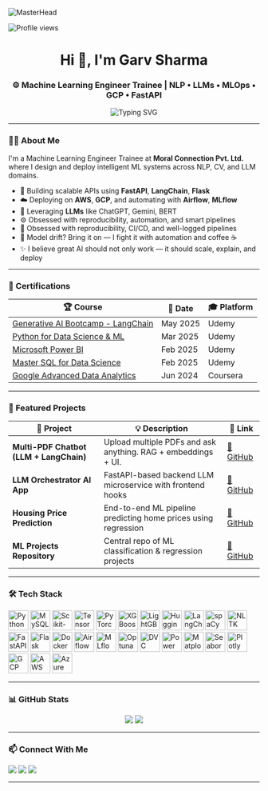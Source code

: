 ![MasterHead](https://user-images.githubusercontent.com/74038190/225813708-98b745f2-7d22-48cf-9150-083f1b00d6c9.gif)


![Profile views](https://komarev.com/ghpvc/?username=Garv321&label=PROFILE+VIEWS&color=0e75b6&style=flat)

<h1 align="center">Hi 👋, I'm Garv Sharma</h1>
<h3 align="center">⚙️ Machine Learning Engineer Trainee | NLP • LLMs • MLOps • GCP • FastAPI</h3>

<p align="center">
  <img src="https://readme-typing-svg.herokuapp.com?font=Fira+Code&weight=600&size=22&pause=1000&center=true&vCenter=true&width=1000&lines=🚀+AI+Engineer+%7C+FastAPI+%2B+LLMs+%2B+LangChain;🌩️+Deploying+on+AWS+%2F+GCP+%7C+MLflow+%2B+Airflow;💡+NLP+%2F+Computer+Vision+%2F+Recommendation+Systems;🎯+Solving+Real+Problems+via+AI+Systems" alt="Typing SVG" />
</p>

---

### 👨‍💻 About Me

I'm a Machine Learning Engineer Trainee at **Moral Connection Pvt. Ltd.** where I design and deploy intelligent ML systems across NLP, CV, and LLM domains.

- 🔭 Building scalable APIs using **FastAPI**, **LangChain**, **Flask**
- ☁️ Deploying on **AWS**, **GCP**, and automating with **Airflow**, **MLflow**
- 🧠 Leveraging **LLMs** like ChatGPT, Gemini, BERT
- ⚙️ Obsessed with reproducibility, automation, and smart pipelines
-  🧪 Obsessed with reproducibility, CI/CD, and well-logged pipelines
- 🚨 Model drift? Bring it on — I fight it with automation and coffee ☕
- ✨ I believe great AI should not only work — it should scale, explain, and deploy

---

### 🧾 Certifications

| 🏆 Course | 📅 Date | 🎓 Platform |
|----------|---------|-------------|
| [Generative AI Bootcamp - LangChain](https://www.udemy.com/certificate/UC-ec4841eb-7636-4a07-bdbf-0e465ddd1147/) | May 2025 | Udemy |
| [Python for Data Science & ML](https://www.udemy.com/certificate/UC-9ce30de5-c7e2-464e-8b74-d8a5a9e1cd68/) | Mar 2025 | Udemy |
| [Microsoft Power BI](https://www.udemy.com/certificate/UC-643beb4c-219d-450a-bacd-5a3d13fdb2bf/) | Feb 2025 | Udemy |
| [Master SQL for Data Science](https://www.udemy.com/certificate/UC-6e78a9e6-0a36-47cf-8e4a-cdd5a1431a7d/) | Feb 2025 | Udemy |
| [Google Advanced Data Analytics](https://www.coursera.org/account/accomplishments/specialization/6AXNGD968VXB) | Jun 2024 | Coursera |

---

### 🚀 Featured Projects

| 🧠 Project | 💡 Description | 🔗 Link |
|-----------|----------------|--------|
| **Multi-PDF Chatbot (LLM + LangChain)** | Upload multiple PDFs and ask anything. RAG + embeddings + UI. | [🔗 GitHub](https://github.com/Garv321/genai-multipdf-qna-chatbot-app) |
| **LLM Orchestrator AI App** | FastAPI-based backend LLM microservice with frontend hooks | [🔗 GitHub](https://github.com/Garv321/llm-orchestrator-ai-app) |
| **Housing Price Prediction** | End-to-end ML pipeline predicting home prices using regression | [🔗 GitHub](https://github.com/Garv321/Housing-Price-Prediction-Machine-Learning-Project) |
| **ML Projects Repository** | Central repo of ML classification & regression projects | [🔗 GitHub](https://github.com/Garv321/mlprojects) |

---

### 🛠️ Tech Stack

<p align="left">
  <a href="https://www.python.org/" target="_blank"><img src="https://cdn.jsdelivr.net/gh/devicons/devicon/icons/python/python-original.svg" alt="Python" width="40" height="40"/></a>
  <a href="https://www.mysql.com/" target="_blank"><img src="https://cdn.jsdelivr.net/gh/devicons/devicon/icons/mysql/mysql-original.svg" alt="MySQL" width="40" height="40"/></a>
  <a href="https://scikit-learn.org/" target="_blank"><img src="https://upload.wikimedia.org/wikipedia/commons/0/05/Scikit_learn_logo_small.svg" alt="Scikit-learn" width="40" height="40"/></a>
  <a href="https://www.tensorflow.org/" target="_blank"><img src="https://cdn.jsdelivr.net/gh/devicons/devicon/icons/tensorflow/tensorflow-original.svg" alt="TensorFlow" width="40" height="40"/></a>
  <a href="https://pytorch.org/" target="_blank"><img src="https://cdn.jsdelivr.net/gh/devicons/devicon/icons/pytorch/pytorch-original.svg" alt="PyTorch" width="40" height="40"/></a>
  <a href="https://xgboost.ai/" target="_blank"><img src="https://xgboost.ai/images/logo/xgboost-logo-trimmed.png" alt="XGBoost" width="40" height="40"/></a>
  <a href="https://lightgbm.readthedocs.io/" target="_blank"><img src="https://lightgbm.readthedocs.io/en/stable/_static/LightGBM_logo_grey_text.svg" alt="LightGBM" width="40" height="40"/></a>
  <a href="https://huggingface.co/" target="_blank"><img src="https://huggingface.co/front/assets/huggingface_logo-noborder.svg" alt="Hugging Face" width="40" height="40"/></a>
  <a href="https://www.langchain.com/" target="_blank"><img src="https://cdn.brandfetch.io/idzf7Sjo28/w/400/h/400/theme/dark/icon.jpeg?c=1bxid64Mup7aczewSAYMX&t=1751438886561" alt="LangChain" width="40" height="40"/></a>
  <a href="https://spacy.io/" target="_blank"><img src="https://brandeps.com/logo-download/S/spaCy-logo-vector-01.svg" alt="spaCy" width="40" height="40"/></a>
  <a href="https://nltk.org/" target="_blank"><img src="https://pythonfix.com/pkg/n/nltk/nltk-banner.webp" alt="NLTK" width="40" height="40"/></a>
  <a href="https://fastapi.tiangolo.com/" target="_blank"><img src="https://cdn.jsdelivr.net/gh/devicons/devicon/icons/fastapi/fastapi-original.svg" alt="FastAPI" width="40" height="40"/></a>
  <a href="https://flask.palletsprojects.com/" target="_blank"><img src="https://cdn.jsdelivr.net/gh/devicons/devicon/icons/flask/flask-original.svg" alt="Flask" width="40" height="40"/></a>
  <a href="https://www.docker.com/" target="_blank"><img src="https://cdn.jsdelivr.net/gh/devicons/devicon/icons/docker/docker-original.svg" alt="Docker" width="40" height="40"/></a>
  <a href="https://airflow.apache.org/" target="_blank"><img src="https://avatars.githubusercontent.com/u/47359?s=200&v=4" alt="Airflow" width="40" height="40"/></a>
  <a href="https://mlflow.org/" target="_blank"><img src="https://viso.ai/wp-content/uploads/2024/03/mlflow.jpg" alt="MLflow" width="40" height="40"/></a>
  <a href="https://optuna.org/" target="_blank"><img src="https://optuna.org/assets/img/optuna-logo@2x.png" alt="Optuna" width="40" height="40"/></a>
  <a href="https://dvc.org/" target="_blank"><img src="https://cdn.worldvectorlogo.com/logos/dvc.svg" alt="DVC" width="40" height="40"/></a>
  <a href="https://powerbi.microsoft.com/" target="_blank"><img src="https://upload.wikimedia.org/wikipedia/commons/c/cf/New_Power_BI_Logo.svg" alt="Power BI" width="40" height="40"/></a>
  <a href="https://matplotlib.org/" target="_blank"><img src="https://upload.wikimedia.org/wikipedia/commons/8/84/Matplotlib_icon.svg" alt="Matplotlib" width="40" height="40"/></a>
  <a href="https://seaborn.pydata.org/" target="_blank"><img src="https://seaborn.pydata.org/_static/logo-wide-lightbg.svg" alt="Seaborn" width="40" height="40"/></a>
  <a href="https://plotly.com/" target="_blank"><img src="https://upload.wikimedia.org/wikipedia/commons/8/8a/Plotly-logo.png" alt="Plotly" width="40" height="40"/></a>
  <a href="https://cloud.google.com/" target="_blank"><img src="https://www.vectorlogo.zone/logos/google_cloud/google_cloud-icon.svg" alt="GCP" width="40" height="40"/></a>
  <a href="https://aws.amazon.com/" target="_blank"><img src="https://img.icons8.com/?size=100&id=G0CnLqqcRBXl&format=png&color=000000" alt="AWS" width="40" height="40"/></a>
  <a href="https://azure.microsoft.com/" target="_blank"><img src="https://www.vectorlogo.zone/logos/microsoft_azure/microsoft_azure-icon.svg" alt="Azure" width="40" height="40"/></a>
</p>

---



### 📊 GitHub Stats

<p align="center">
  <img src="https://github-readme-stats.vercel.app/api?username=Garv321&show_icons=true&theme=react" />
  <img src="https://github-readme-streak-stats.herokuapp.com/?user=Garv321&theme=react" />
</p>

---

### 📫 Connect With Me

<p align="left">
  <a href="mailto:garvsharma835@gmail.com"><img src="https://img.shields.io/badge/Gmail-D14836?style=for-the-badge&logo=gmail&logoColor=white" /></a>
  <a href="https://www.linkedin.com/in/garv-sharma838"><img src="https://img.shields.io/badge/LinkedIn-0077B5?style=for-the-badge&logo=linkedin&logoColor=white" /></a>
  <a href="https://github.com/Garv321"><img src="https://img.shields.io/badge/GitHub-181717?style=for-the-badge&logo=github&logoColor=white" /></a>
</p>

---
